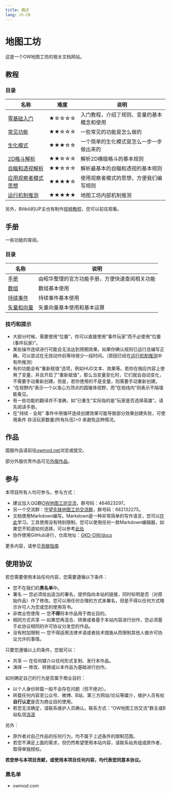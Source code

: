 ```yaml
---
title: 概述
lang: zh-CN
---
```


# 地图工坊

这是一个OW地图工坊的相关文档网站。

## 教程

### 目录

| 名称 | 难度 | 说明 |
| --- | --- | --- |
| [零基础入门](tutorial/zero_based.md) | ★☆☆☆☆ | 入门教程，介绍了规则、变量的基本概念和使用 |
| [常见功能](tutorial/common.md) | ★★☆☆☆ | 一些常见的功能是怎么做的 |
| [生化模式](tutorial/mutation.md) | ★★★☆☆ | 一个简单的生化模式是怎么一步一步做出来的 |
| [2D格斗解析](tutorial/2d.md) | ★★☆☆☆ | 解析2D横版格斗的基本规则 |
| [自瞄和透视解析](tutorial/aiming_and_perspective.md) | ★★☆☆☆ | 解析最基本的自瞄和透视的基本规则 |
| [应用观察者模式思想](tutorial/observer.md) | ★★★★☆ | 使用观察者模式的思想，方便我们编写规则 |
| [运行机制推测](tutorial/core.md) | ★★★★★ | 地图工坊内部机制推测 |

另外，Bilibili的UP主也有制作[视频教程](https://www.bilibili.com/video/av53276348)，您可以前往观看。

## 手册

一些功能的查阅。

### 目录

| 名称 | 说明 |
| --- | --- |
| [手册](https://www.yuque.com/zhaohua-zgi3w/overwatch-document) | 由昭华整理的官方功能手册，方便快速查阅相关功能 |
| [数组](manual/array.md) | 数组基本使用 |
| [持续事件](manual/continued_event.md) | 持续事件基本使用 |
| [矢量和向量](manual/vector.md) | 矢量向量基本使用和基本运算 |

### 技巧和提示

* 大部分时候，需要使用“位置”，你可以直接使用“事件玩家”而不必使用“位置(事件玩家)”。
* 某些操作连续进行可能会无法达到预期效果。如果你确认规则已运行且编写正确，可以尝试在无效动作前等待很少一段时间。（原因已经在[运行机制推测](tutorial/core.md)中有所推测）
* 有的功能会有“重新赋值”选项，例如HUD文本、效果等。若你在相应内容上使用了变量，并且开启了“重新赋值”，那么当变量变化时，它们就会自动变化，不需要手动重新创建。但是，若你使用的不是变量，则需要手动重新创建。
* “在视野内”表示一个以准心为顶点的圆锥体视野，而“在视线内”则表示不隔墙能看见。
* 有一些功能的翻译并不准确，如“已重生”实际指的是“玩家是否选择英雄”。请先阅读手册。
* 在"持续 - 全局" 事件中用循环连续创建效果可能导致部分效果创建失败，可使用条件 存活玩家数量(所有队伍)>0 来避免这种情况。

## 作品

国服作品请前往[owmod.net](https://www.owmod.net)浏览或提交。

部分外服优秀作品可见[外服作品](foregin.md)。

## 参与

本项目所有人均可参与。参与方式：

* 建议加入QQ群[OW地图工坊交流](https://jq.qq.com/?_wv=1027&k=5J2QSeu)，群号码：464623297。
* 另一个交流群：[守望先锋地图工坊交流群](https://jq.qq.com/?_wv=1027&k=5uVyEyn)，群号码：682132275。
* 文档使用Markdown编写。Markdown是一种非常简单的写作语言，您可以[在此](https://www.jianshu.com/p/191d1e21f7ed)学习。工具使用没有特别限制，您可以使用任何一款Markdown编辑器，如果您不知道如何选择，可以参考[此处](https://www.zhihu.com/question/19637157)
* 协作使用GitHub进行，仓库地址：[GKD-OW/docs](https://github.com/GKD-OW/docs)

更多内容，请参见[贡献指南](contribution.md)

## 使用协议

若您需要使用本站任何内容，您需要遵循以下条件：

* 您不在我们的**黑名单**中。
* 署名 — 您必须给出适当的署名，提供指向本站的链接，同时标明是否（对原始作品）作了修改。您可以用任何合理的方式来署名，但是不得以任何方式暗示许可人为您或您的使用背书。
* 非商业性使用 — 您**不得**将本作品用于商业目的。
* 相同方式共享 — 如果您再混合、转换或者基于本站内容进行创作，您必须基于此协议相同的许可协议分发您的作品。
* 没有附加限制 — 您不得适用法律术语或者技术措施从而限制其他人做许可协议允许的事情。

只要您遵循以上的条件，您就可以：

* 共享 — 在任何媒介以任何形式复制、发行本作品。
* 演绎 — 修改、转换或以本作品为基础进行创作。

如何确定自己的行为是否属于商业目的：
* 以个人身份转载一般不会存在问题（但不绝对）。
* 转载任何内容至公众号、微博、B站、第三方网站/论坛等媒介，维护人员有权**自行认定**是否为商业目的使用。
* 若您无法确定，请联系维护人员确认。联系方式：“OW地图工坊交流”群主或B站私信[泷涯](https://space.bilibili.com/2002598)

另外：
* 原作者对自己作品的任何行为，均不属于上述条件的限制范围。
* 若您不满足上面的需求，但仍然希望使用本站内容，请联系站务组或原作者，取得单独授权。

**若您参与本项目贡献，或使用本项目任何内容，均代表您同意本协议。**

### 黑名单

* owmod.com